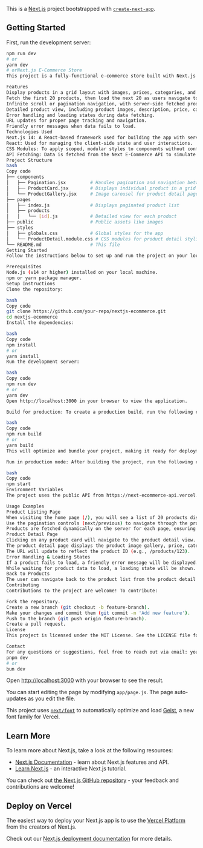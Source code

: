 This is a [Next.js](https://nextjs.org) project bootstrapped with [`create-next-app`](https://nextjs.org/docs/app/api-reference/cli/create-next-app).

## Getting Started

First, run the development server:

```bash
npm run dev
# or
yarn dev
# orNext.js E-Commerce Store
This project is a fully-functional e-commerce store built with Next.js 14. The store allows users to browse a list of products, navigate between paginated product lists, and view detailed product pages. The application demonstrates dynamic server-side rendering (SSR), client-side navigation, and state management to create an efficient and smooth shopping experience.

Features
Display products in a grid layout with images, prices, categories, and pagination.
Fetch the first 20 products, then load the next 20 as users navigate to subsequent pages.
Infinite scroll or pagination navigation, with server-side fetched products based on current page.
Detailed product view, including product images, description, price, category, tags, stock status, rating, and user reviews.
Error handling and loading states during data fetching.
URL updates for proper page tracking and navigation.
Friendly error messages when data fails to load.
Technologies Used
Next.js 14: A React-based framework used for building the app with server-side rendering and static site generation.
React: Used for managing the client-side state and user interactions.
CSS Modules: To apply scoped, modular styles to components without conflicts.
API Fetching: Data is fetched from the Next E-Commerce API to simulate product listing and detail views.
Project Structure
bash
Copy code
├── components
│   ├── Pagination.jsx         # Handles pagination and navigation between pages
│   ├── ProductCard.jsx        # Displays individual product in a grid
│   └── ProductGallery.jsx     # Image carousel for product detail page
├── pages
│   ├── index.js               # Displays paginated product list
│   ├── products
│   │   └── [id].js            # Detailed view for each product
├── public                     # Public assets like images
├── styles
│   ├── globals.css            # Global styles for the app
│   └── ProductDetail.module.css # CSS modules for product detail styling
└── README.md                  # This file
Getting Started
Follow the instructions below to set up and run the project on your local machine.

Prerequisites
Node.js (v14 or higher) installed on your local machine.
npm or yarn package manager.
Setup Instructions
Clone the repository:

bash
Copy code
git clone https://github.com/your-repo/nextjs-ecommerce.git
cd nextjs-ecommerce
Install the dependencies:

bash
Copy code
npm install
# or
yarn install
Run the development server:

bash
Copy code
npm run dev
# or
yarn dev
Open http://localhost:3000 in your browser to view the application.

Build for production: To create a production build, run the following command:

bash
Copy code
npm run build
# or
yarn build
This will optimize and bundle your project, making it ready for deployment.

Run in production mode: After building the project, run the following command to start the production server:

bash
Copy code
npm start
Environment Variables
The project uses the public API from https://next-ecommerce-api.vercel.app/ to fetch product data. No additional API keys are required.

Usage Examples
Product Listing Page
When visiting the home page (/), you will see a list of 20 products displayed in a grid format.
Use the pagination controls (next/previous) to navigate through the product pages.
Products are fetched dynamically on the server for each page, ensuring a smooth user experience.
Product Detail Page
Clicking on any product card will navigate to the product detail view.
The product detail page displays the product image gallery, price, category, stock, rating, tags, and reviews.
The URL will update to reflect the product ID (e.g., /products/123).
Error Handling & Loading States
If a product fails to load, a friendly error message will be displayed.
While waiting for product data to load, a loading state will be shown.
Back to Products
The user can navigate back to the product list from the product detail page using the "Back to Products" button.
Contributing
Contributions to the project are welcome! To contribute:

Fork the repository.
Create a new branch (git checkout -b feature-branch).
Make your changes and commit them (git commit -m 'Add new feature').
Push to the branch (git push origin feature-branch).
Create a pull request.
License
This project is licensed under the MIT License. See the LICENSE file for more details.

Contact
For any questions or suggestions, feel free to reach out via email: your-email@example.com.
pnpm dev
# or
bun dev
```

Open [http://localhost:3000](http://localhost:3000) with your browser to see the result.

You can start editing the page by modifying `app/page.js`. The page auto-updates as you edit the file.

This project uses [`next/font`](https://nextjs.org/docs/app/building-your-application/optimizing/fonts) to automatically optimize and load [Geist](https://vercel.com/font), a new font family for Vercel.

## Learn More

To learn more about Next.js, take a look at the following resources:

- [Next.js Documentation](https://nextjs.org/docs) - learn about Next.js features and API.
- [Learn Next.js](https://nextjs.org/learn) - an interactive Next.js tutorial.

You can check out [the Next.js GitHub repository](https://github.com/vercel/next.js) - your feedback and contributions are welcome!

## Deploy on Vercel

The easiest way to deploy your Next.js app is to use the [Vercel Platform](https://vercel.com/new?utm_medium=default-template&filter=next.js&utm_source=create-next-app&utm_campaign=create-next-app-readme) from the creators of Next.js.

Check out our [Next.js deployment documentation](https://nextjs.org/docs/app/building-your-application/deploying) for more details.
